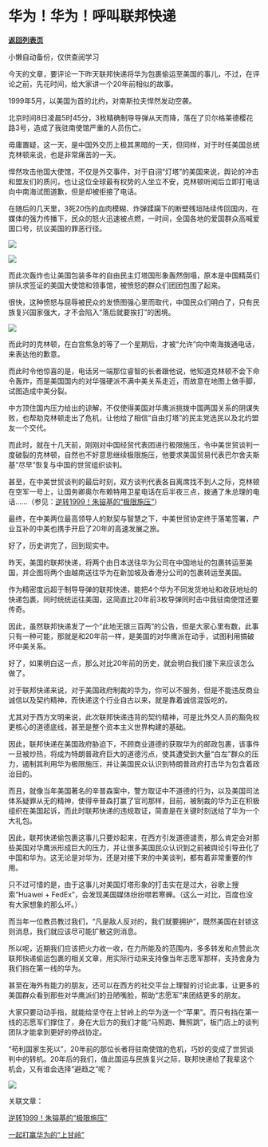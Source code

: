# 华为！华为！呼叫联邦快递

[**返回列表页**](/gzh/政事堂2019)

小懒自动备份，仅供查阅学习

  

今天的文章，要评论一下昨天联邦快递将华为包裹偷运至美国的事儿，不过，在评论之前，先花时间，给大家讲一个20年前相似的故事。

  

1999年5月，以美国为首的北约，对南斯拉夫悍然发动空袭。

  

北京时间8日凌晨5时45分，3枚精确制导导弹从天而降，落在了贝尔格莱德樱花路3号，造成了我驻南使馆严重的人员伤亡。

  

毋庸置疑，这一天，是中国外交历上极其黑暗的一天，但同样，对于时任美国总统克林顿来说，也是非常痛苦的一天。

  

悍然攻击他国大使馆，不仅是外交事件，对于自诩“灯塔”的美国来说，舆论的冲击和盟友们的质问，也让这位全球最有权势的人坐立不安，克林顿听闻后立即打电话向中南海试图道歉，但是却被拒接了电话。

  

在随后的几天里，3死20伤的血肉模糊、炸弹蹂躏下的断壁残垣陆续传回国内，在媒体的强力传播下，民众的怒火迅速被点燃，一时间，全国各地的爱国群众高喊爱国口号，抗议美国的罪恶行径。

  

![](https://mmbiz.qpic.cn/mmbiz_jpg/rxhS23yu8cN5Steo3VjAtectoAAGkc2ncrlRGdyWQypA65GWjHJWvLAph0M3zrp6ZFcRQy0rJnDb2w215NN40Q/640?wx_fmt=jpeg)

![](https://mmbiz.qpic.cn/mmbiz_jpg/rxhS23yu8cN5Steo3VjAtectoAAGkc2nQyI2LXwF2cxbFLC724wsibTibRWGgIGxvAhLpskIFCThcBQK5uA87LPg/640?wx_fmt=jpeg)

  

而此次轰炸也让美国包装多年的自由民主灯塔国形象轰然倒塌，原本是中国精英们排队求签证的美国大使馆和领事馆，被愤怒的群众们团团包围了起来。

  

很快，这种愤怒与屈辱被民众的发愤图强心里而取代，中国民众们明白了，只有民族复兴国家强大，才不会陷入“落后就要挨打”的困境。

  

![](https://mmbiz.qpic.cn/mmbiz_jpg/rxhS23yu8cN5Steo3VjAtectoAAGkc2nzvK4193iaYp97pmmQX910KC2c61gwOy0IpRkvbBG9gq736r7PRHiacXw/640?wx_fmt=jpeg)

  

而此时的克林顿，在白宫焦急的等了一个星期后，才被“允许”向中南海拨通电话，来表达他的歉意。

  

而此时令他惊喜的是，电话另一端那位睿智的长者跟他说，他知道克林顿不会下命令轰炸，而是美国国内的对华强硬派不满中美关系走近，而故意在地图上做手脚，试图造成中美分裂。

  

中方顶住国内压力给出的谅解，不仅使得美国对华鹰派挑拨中国两国关系的阴谋失败，也帮助克林顿走出了危机，让他给了相信“自由灯塔”的民主党选民以及北约盟友一个交代。

  

而此时，就在十几天前，刚刚对中国经贸代表团进行极限施压，令中美世贸谈判一度破裂的克林顿，自然也不好意思继续极限施压，他要求美国贸易代表巴尔舍夫斯基“尽早”恢复与中国的世贸组织谈判。

  

甚至，在中美世贸谈判的最后时刻，双方谈判代表各自离席找不到人之际，克林顿在空军一号上，让国务卿奥尔布赖特用卫星电话在后半夜三点，拨通了朱总理的电话......（参见：[逆转1999！朱镕基的“极限施压”](http://mp.weixin.qq.com/s?__biz=MzAwMzU1ODAwOQ==&mid=2650331245&idx=1&sn=760aef2841541a59d07664cd84ed968d&chksm=8335277bb442ae6d10d3b16028f281f32422679513f691d719fe14d34c92b4a5c9a605f32974&scene=21#wechat_redirect)）

  

最终，在中美两位最高领导人的默契与智慧之下，中美世贸协定终于落笔签署，产业互补的中美也携手开启了20年的高速发展之旅。

  

  

好了，历史讲完了，回到现实中。

  

昨天，美国的联邦快递，将两个由日本送往华为公司在中国地址的包裹转运至美国，并企图将两个由越南送往华为在新加坡及香港分公司的包裹转运至美国。

  

作为精密度远超于制导导弹的联邦快递，能把4个华为不同发货地址和收获地址的快递包裹，同时统统运往美国，这简直比20年前3枚导弹同时击中我驻南使馆还要传奇。

  

因此，虽然联邦快递发了一个“此地无银三百两”的公告，但是大家心里有数，此事只有一种可能，那就是和20年前一样，是美国的对华鹰派在动手，试图利用搞破坏中美关系。

  

好了，如果明白这一点，那么对比20年前的历史，就会明白我们接下来应该怎么做了。

  

对于联邦快递来说，对于美国政府制裁的华为，你可以不服务，但是不能违反商业诚信以及契约精神，而快递这个行业自古以来，就是靠着诚信混饭吃的。

  

尤其对于西方文明来说，此次联邦快递违背的契约精神，可是比外交人员的豁免权更核心的道德底线，甚至是整个资本主义世界构建的基础。

  

因此，联邦快递在美国政府胁迫下，不顾商业道德的获取华为的邮政包裹，该事件一旦被炒热，将成为特朗普政府巨大的道德污点，使其遭受到大量“白左”群众的压力，遏制其利用华为极限施压，并让美国民众认识到特朗普政府打击华为包含着政治目的。

  

而且，就像当年美国著名的辛普森案中，警方取证中不道德的行为，以及美国司法体系疑罪从无的精神，使得辛普森打赢了官司那样，目前，被制裁的华为正在积极组织在美国起诉，而此时联邦快递的违规取证，简直是在关键时刻送给了华为一个大礼包。

  

因此，联邦快递偷包裹这事儿只要炒起来，在西方引发道德谴责，那么肯定会对那些美国对华鹰派形成巨大的压力，并让很多美国民众认识到之前被舆论引导丑化了中国和华为。这无论是对华为，还是对接下来的中美谈判，都有着非常重要的作用。

  

只不过可惜的是，由于这事儿对美国灯塔形象的打击实在是过大，谷歌上搜索“Huawei +
FedEx”，会发现美国媒体纷纷噤若寒蝉。（这么一对比，百度也没有大家想象的那么坏。）

  

而当年一位教员教过我们，“凡是敌人反对的，我们就要拥护”，既然美国在封锁这则消息，我们就应该尽可能扩散这则消息。

  

所以呢，近期我们应该把火力收一收，在力所能及的范围内，多多转发和点赞此次联邦快递偷运包裹的相关文章，用实际行动来支持像当年志愿军那样，支持舍身为我们挡在第一线的华为。

  

甚至在海外有能力的朋友，还可以在西方的社交平台上理智的讨论此事，让更多的美国群众看到那些对华鹰派们的丑陋嘴脸，帮助“志愿军”来团结更多的朋友。

  

大家只要动动手指，就能给坚守在上甘岭上的华为送一个“苹果”。而只有挡在第一线的志愿军们撑住了，身在大后方的我们才能“马照跑、舞照跳”，板门店上的谈判团队才能拿到更好的停战协定。

  

“苟利国家生死以”，20年前的那位长者将驻南使馆的危机，巧妙的变成了世贸谈判中的转机。20年后的我们，值此国运与民族复兴之际，联邦快递给了我辈这个机会，又有谁会选择“避趋之”呢？

  

![](https://mmbiz.qpic.cn/mmbiz_jpg/rxhS23yu8cMiatPvp0VIcSMibKUkTa4icp7AVT3HXAXydE25AT4ExJ5oTmvpq95aKo2xxu1XaJODX39BQVsSMxlvg/640?wx_fmt=jpeg)

  

关联文章：

[逆转1999！朱镕基的“极限施压”](http://mp.weixin.qq.com/s?__biz=MzAwMzU1ODAwOQ==&mid=2650331245&idx=1&sn=760aef2841541a59d07664cd84ed968d&chksm=8335277bb442ae6d10d3b16028f281f32422679513f691d719fe14d34c92b4a5c9a605f32974&scene=21#wechat_redirect)

[一起打赢华为的“上甘岭”](http://mp.weixin.qq.com/s?__biz=MzAwMzU1ODAwOQ==&mid=2650331366&idx=1&sn=6950ab9ba72825dd8d8071f3dff405b6&chksm=833527f0b442aee642ca0630c93ea14df31ed0c22ce95218900df49ad1dd2d316516d055202d&scene=21#wechat_redirect)  

